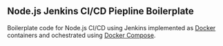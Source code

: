 ## Node.js Jenkins CI/CD Piepline Boilerplate
Boilerplate code for Node.js CI/CD using Jenkins implemented as [Docker](https://www.docker.com/) containers 
and ochestrated using [Docker Compose](https://docs.docker.com/compose/).  
